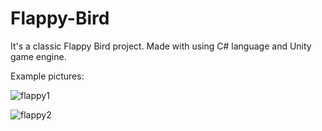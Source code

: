 # Flappy-Bird

It's a classic Flappy Bird project. Made with using C# language and Unity game engine.

Example pictures:


![flappy1](https://user-images.githubusercontent.com/72649005/162223916-f03abcdf-b7a3-4ba3-838c-d29a37b42991.png)

![flappy2](https://user-images.githubusercontent.com/72649005/162223934-661b4236-c582-4e18-aada-d8c0ee00a325.png)

